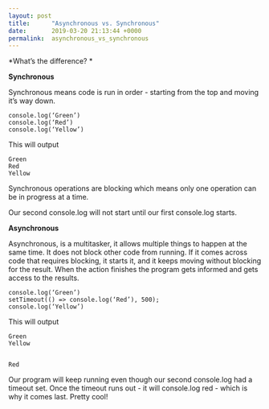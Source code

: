 ```yaml
---
layout: post
title:      "Asynchronous vs. Synchronous"
date:       2019-03-20 21:13:44 +0000
permalink:  asynchronous_vs_synchronous
---
```





*What’s the difference? *


**Synchronous**

Synchronous means code is run in order - starting from the top and moving it’s way down. 

```
console.log(‘Green’)
console.log(‘Red’)
console.log(‘Yellow’)
```

This will output 

```
Green 
Red
Yellow
```

Synchronous operations are blocking which means only one operation can be in progress at a time. 

Our second console.log will not start until our first console.log starts. 

**Asynchronous**

Asynchronous, is a multitasker, it allows multiple things to happen at the same time. It does not block other code from running. If it comes across code that requires blocking, it starts it, and it keeps moving without blocking for the result. When the action finishes the program gets informed and gets access to the results. 

```
console.log(‘Green’)
setTimeout(() => console.log(‘Red’), 500);
console.log(‘Yellow’)
```

This will output 

```
Green
Yellow


Red
```

Our program will keep running even though our second console.log had a timeout set. Once the timeout runs out - it will console.log red - which is why it comes last. Pretty cool!

